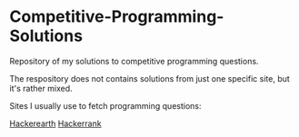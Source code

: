 # Competitive-Programming-Solutions
Repository of my solutions to competitive programming questions.

The respository does not contains solutions from just one specific site, but it's rather mixed.

Sites I usually use to fetch programming questions:

[Hackerearth](https://www.hackerearth.com/)
[Hackerrank](https://www.hackerrank.com/)